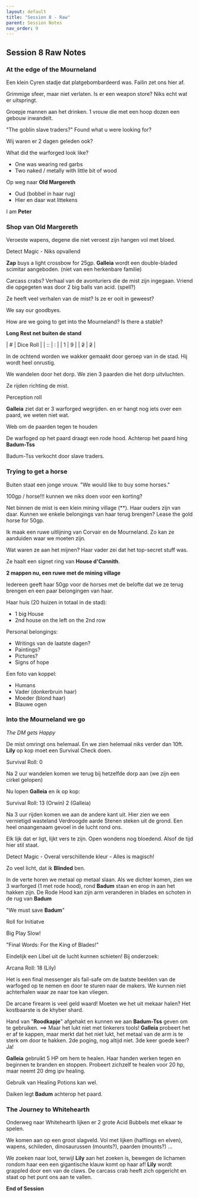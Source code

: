 ```yaml
---
layout: default
title: "Session 8 - Raw"
parent: Session Notes
nav_order: 9
---
```


## Session 8 Raw Notes

### At the edge of the Mourneland

Een klein Cyren stadje dat platgebombardeerd was.
Failin zet ons hier af.

Grimmige sfeer, maar niet verlaten.
Is er een weapon store?
Niks echt wat er uitspringt.

Groepje mannen aan het drinken.
1 vrouw die met een hoop dozen een gebouw inwandelt.

"The goblin slave traders?"
Found what u were looking for?

Wij waren er 2 dagen geleden ook?

What did the warforged look like?
- One was wearing red garbs
- Two naked / metally with little bit of wood

Op weg naar **Old Margereth**
- Oud (bobbel in haar rug)
- Hier en daar wat littekens

I am **Peter**

### Shop van Old Margereth

Veroeste wapens, degene die niet veroest zijn hangen vol met bloed.

<div class="text-blue-000">
  Detect Magic
   - Niks opvallend
</div>

**Zap** buys a light crossbow for 25gp.
**Galleia** wordt een double-bladed scimitar aangeboden. (niet van een herkenbare familie)

Carcass crabs?
Verhaal van de avonturiers die de mist zijn ingegaan.
Vriend die opgegeten was door 2 big balls van acid. (spell?)

Ze heeft veel verhalen van de mist?
Is ze er ooit in geweest?

We say our goodbyes.

How are we going to get into the Mourneland?
Is there a stable?

**Long Rest net buiten de stand**

| # | Dice Roll |
| :: | : |
| 1 | 9 |
| ~~2~~ | ~~2~~ |

In de ochtend worden we wakker gemaakt door geroep van in de stad.
Hij wordt heel onrustig.

We wandelen door het dorp.
We zien 3 paarden die het dorp uitvluchten.

Ze rijden richting de mist.

<div class="text-red-000">
 Perception roll
</div>

**Galleia** ziet dat er 3 warforged wegrijden. en er hangt nog iets over een paard, we weten niet wat.

<div class="text-blue-000">
  Web om de paarden tegen te houden
</div>

De warfoged op het paard draagt een rode hood.
Achterop het paard hing **Badum-Tss**

Badum-Tss verkocht door slave traders.

### Trying to get a horse

Buiten staat een jonge vrouw.
"We would like to buy some horses."

100gp / horse!!!
kunnen we niks doen voor een korting?

Net binnen de mist is een klein mining village (**).
Haar ouders zijn van daar.
Kunnen we enkele belongings van haar terug brengen?
Lease the gold horse for 50gp.

Ik maak een ruwe uitlijning van Corvair en de Mourneland. Zo kan ze aanduiden waar we moeten zijn.

Wat waren ze aan het mijnen?
Haar vader zei dat het top-secret stuff was.

Ze haalt een signet ring van **House d'Cannith**.

**2 mappen nu, een ruwe met de mining village**

Iedereen geeft haar 50gp voor de horses met de belofte dat we ze terug brengen en een paar belongingen van haar.

Haar huis (20 huizen in totaal in de stad):
- 1 big House
- 2nd house on the left on the 2nd row

Personal belongings:
- Writings van de laatste dagen?
- Paintings?
- Pictures?
- Signs of hope

Een foto van koppel:
- Humans
- Vader (donkerbruin haar)
- Moeder (blond haar)
- Blauwe ogen

### Into the Mourneland we go

*The DM gets Happy*

De mist omringt ons helemaal. En we zien helemaal niks verder dan 10ft.
**Lily** op kop moet een Survival Check doen.
<div class="text-red-000">
  Survival Roll: 0
</div>

Na 2 uur wandelen komen we terug bij hetzelfde dorp aan (we zijn een cirkel gelopen)

Nu lopen **Galleia** en ik op kop:

<div class="text-red-000">
  Survival Roll: 13 (Orwin) 2 (Galleia)
</div>

Na 3 uur rijden komen we aan de andere kant uit.
Hier zien we een vernietigd wasteland
Verdroogde aarde
Stenen steken uit de grond.
Een heel onaangenaam gevoel in de lucht rond ons.

Elk lijk dat er ligt, lijkt vers te zijn.
Open wondens nog bloedend.
Alsof de tijd hier stil staat.

<div class="text-blue-000">
  Detect Magic
   - Overal verschillende kleur
   - Alles is magisch!
</div>

Zo veel licht, dat ik **Blinded** ben.

In de verte horen we metaal op metaal slaan.
Als we dichter komen, zien we 3 warforged (1 met rode hood), rond **Badum** staan en erop in aan het hakken zijn.
De Rode Hood kan zijn arm veranderen in blades en schoten in de rug van **Badum**

"We must save **Badum**"

<div class="text-red-000">
 Roll for Initiatve
</div>

Big Play Slow!

"Final Words: For the King of Blades!"

Eindelijk een Libel uit de lucht kunnen schieten!
Bij onderzoek:

<div class="text-red-000">
  Arcana Roll: 18 (Lily)
</div>

  Het is een final messenger als fail-safe om de laatste beelden van de warfoged op te nemen en door te sturen naar de makers.
  We kunnen niet achterhalen waar ze naar toe kan vliegen.

De arcane firearm is veel geld waard!
Moeten we het uit mekaar halen?
Het kostbaarste is de khyber shard.

Hand van "**Roodkapje**" afgehakt en kunnen we aan **Badum-Tss** geven om te gebruiken.
 ==> Maar het lukt niet met tinkerers tools!
**Galleia** probeert het er af te kappen, maar merkt dat het niet lukt, het metaal van de arm is te sterk om door te hakken.
2de poging, nog altijd niet.
3de keer goede keer? Ja!

**Galleia** gebruikt 5 HP om hem te healen.
Haar handen werken tegen en beginnen te branden en stoppen.
Probeert zichzelf te healen voor 20 hp, maar neemt 20 dmg ipv healing.

Gebruik van Healing Potions kan wel.

Daiken legt **Badum** achterop het paard.

### The Journey to Whitehearth

Onderweg naar Whitehearth lijken er 2 grote Acid Bubbels met elkaar te spelen.

We komen aan op een groot slagveld.
Vol met lijken (halflings en elven), wapens, schileden, dinosaurussen (mounts?), paarden (mounts?) ...

We zoeken naar loot, terwijl **Lily** aan het zoeken is, bewegen de lichamen rondom haar een een gigantische klauw komt op haar af!
**Lily** wordt grappled door een van de claws.
De carcass crab heeft zich opgericht en staat op het punt ons aan te vallen.

**End of Session**
